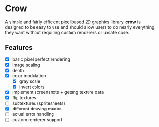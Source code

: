 # Crow

A simple and fairly efficient pixel based 2D graphics library. **crow** is designed to be easy to use and
should allow users to do nearly everything they want without requiring custom renderers or unsafe code.

## Features

- [x] basic pixel perfect rendering
- [x] image scaling
- [x] depth
- [x] color modulation
  - [x] gray scale
  - [x] invert colors
- [x] implement screenshots + getting texture data
- [x] flip textures
- [ ] subtextures (spritesheets)
- [x] different drawing modes
- [ ] actual error handling
- [ ] custom renderer support
